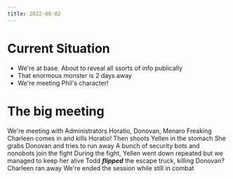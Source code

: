```yaml
---
title: 2022-08-02
---
```


# Current Situation

- We're at base. About to reveal all ssorts of info publically
- That enormous monster is 2 days away
- We're meeting Phil's character!

# The big meeting

We're meeting with Administrators Horatio, Donovan, Menaro
Freaking Charleen comes in and kills Horatio!
Then shoots Yellen in the stomach
She grabs Donovan and tries to run away
A bunch of security bots and nonobots join the fight
During the fight, Yellen went down repeated but we managed to keep her alive
Todd _**flipped**_ the escape truck, killing Donovan?
Charleen ran away
We're ended the session while still in combat
